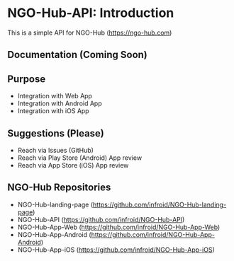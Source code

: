 # NGO-Hub-API: Introduction

This is a simple API for NGO-Hub (https://ngo-hub.com)

## Documentation (Coming Soon)

## Purpose

+ Integration with Web App
+ Integration with Android App
+ Integration with iOS App

## Suggestions (Please)
+ Reach via Issues (GitHub)
+ Reach via Play Store (Android) App review
+ Reach via App Store (iOS) App review

## NGO-Hub Repositories

+ NGO-Hub-landing-page (https://github.com/infroid/NGO-Hub-landing-page)
+ NGO-Hub-API (https://github.com/infroid/NGO-Hub-API)
+ NGO-Hub-App-Web (https://github.com/infroid/NGO-Hub-App-Web)
+ NGO-Hub-App-Android (https://github.com/infroid/NGO-Hub-App-Android)
+ NGO-Hub-App-iOS (https://github.com/infroid/NGO-Hub-App-iOS)
